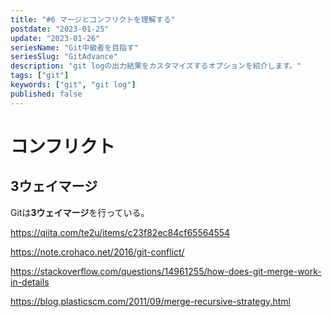 ```yaml
---
title: "#6 マージとコンフリクトを理解する"
postdate: "2023-01-25"
update: "2023-01-26"
seriesName: "Git中級者を目指す"
seriesSlug: "GitAdvance"
description: "git logの出力結果をカスタマイズするオプションを紹介します。"
tags: ["git"]
keywords: ["git", "git log"]
published: false
---
```


# コンフリクト

## 3ウェイマージ

Gitは**3ウェイマージ**を行っている。

https://qiita.com/te2u/items/c23f82ec84cf65564554

https://note.crohaco.net/2016/git-conflict/

https://stackoverflow.com/questions/14961255/how-does-git-merge-work-in-details

https://blog.plasticscm.com/2011/09/merge-recursive-strategy.html
